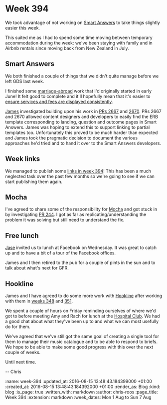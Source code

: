 Week 394
========

We took advantage of not working on [Smart Answers][smart-answers] to take things slightly easier this week.

This suited me as I had to spend some time moving between temporary accommodation during the week: we've been staying with family and in Airbnb rentals since moving back from New Zealand in July.

## Smart Answers

We both finished a couple of things that we didn't quite manage before we left GDS last week.

I finished some [marriage-abroad][marriage-abroad] work that I'd originally started in early June! It felt good to complete and it'll hopefully mean that it's easier to [ensure services and fees are displayed consistently][smart-answers-pr-2676].

[James][james-mead] investigated building upon his work in [PRs 2667][smart-answers-pr-2667] and [2670][smart-answers-pr-2670]. PRs 2667 and 2670 allowed content designers and developers to easily find the ERB template corresponding to landing, question and outcome pages in Smart Answers. James was hoping to extend this to support linking to partial templates too. Unfortunately this proved to be much harder than expected and James took the pragmatic decision to document the various approaches he'd tried and to hand it over to the Smart Answers developers.

## Week links

We managed to publish some [links in week 394][week-394-links]! This has been a much neglected task over the past few months so we're going to see if we can start publishing them again.

## Mocha

I've agreed to share some of the responsibility for [Mocha][mocha] and got stuck in by investigating [PR 244][mocha-pr-244]. I got as far as replicating/understanding the problem it was solving but still need to understand the fix.

## Free lunch

[Jase][jason-cale] invited us to lunch at Facebook on Wednesday. It was great to catch up and to have a bit of a tour of the Facebook offices.

James and I then retired to the pub for a couple of pints in the sun and to talk about what's next for GFR.

## Hookline

James and I have agreed to do some more work with [Hookline][hookline] after working with them in [weeks 348][week-348-hookline] and [351][week-351].

We spent a couple of hours on Friday reminding ourselves of where we'd got to before meeting Amy and Rach for lunch at the [Hospital Club][hospital-club]. We had a good chat about what they've been up to and what we can most usefully do for them.

We've agreed that we've still got the same goal of creating a single tool for them to manage their music catalogue and to be able to respond to briefs. We hope to be able to make some good progress with this over the next couple of weeks.

Until next time.

-- Chris

[hookline]: http://hookline.tv/
[hospital-club]: http://www.thehospitalclub.com/
[james-mead]: /james-mead
[jason-cale]: http://jasoncale.com/
[marriage-abroad]: https://www.gov.uk/marriage-abroad
[mocha]: https://github.com/freerange/mocha
[mocha-pr-244]: https://github.com/freerange/mocha/pull/244
[smart-answers]: https://github.com/alphagov/smart-answers
[smart-answers-pr-2667]: https://github.com/alphagov/smart-answers/pull/2667
[smart-answers-pr-2670]: https://github.com/alphagov/smart-answers/pull/2670
[smart-answers-pr-2676]: https://github.com/alphagov/smart-answers/pull/2676
[week-348-hookline]: /week-348#hookline
[week-351]: /week-351
[week-394-links]: /week-394-links

:name: week-394
:updated_at: 2016-08-15 13:48:43.184399000 +01:00
:created_at: 2016-08-15 13:48:43.184392000 +01:00
:render_as: Blog
:kind: blog
:is_page: true
:written_with: markdown
:author: chris-roos
:page_title: Week 394
:extension: markdown
:week_dates: Mon 1 Aug to Sun 7 Aug
